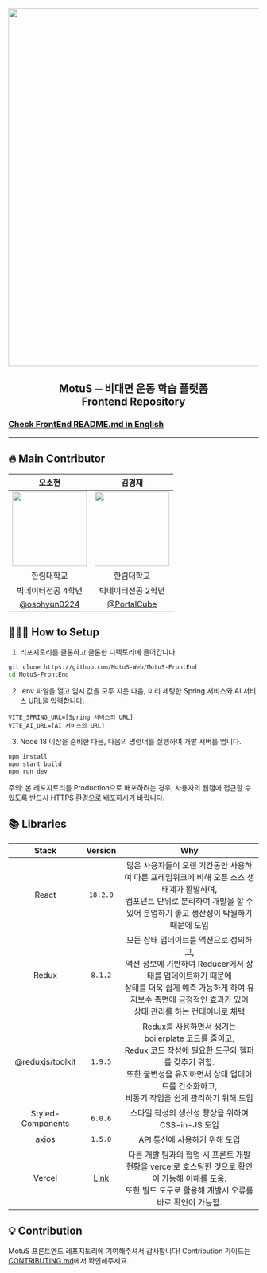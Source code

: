 <div align="center">
    <img width="720px" src="https://github.com/MotuS-Web/MotuS-FrontEnd/assets/35104213/f138f900-a288-49ec-ae92-ee70525beb36" />
    <br/>
    <h2>MotuS ─ 비대면 운동 학습 플랫폼<br/>Frontend Repository</h2>
</div>

### [Check FrontEnd README.md in English](https://github.com/MotuS-Web/MotuS-FrontEnd/blob/master/README-ENG.md)

---

## 🔥 Main Contributor

|                                      오소현                                      |                                      김경재                                      |
| :------------------------------------------------------------------------------: | :------------------------------------------------------------------------------: |
| <img width="150px" src="https://avatars.githubusercontent.com/u/53892427?v=4" /> | <img width="150px" src="https://avatars.githubusercontent.com/u/35104213?v=4" /> |
|                                    한림대학교                                    |                                    한림대학교                                    |
|                                빅데이터전공 4학년                                |                                빅데이터전공 2학년                                |
|                  [@osohyun0224](https://github.com/osohyun0224)                  |                   [@PortalCube](https://github.com/PortalCube)                   |

## 🧑🏻‍💻 How to Setup

1. 리포지토리를 클론하고 클론한 디렉토리에 들어갑니다.

```bash
git clone https://github.com/MotuS-Web/MotuS-FrontEnd
cd MotuS-FrontEnd
```

2. .env 파일을 열고 임시 값을 모두 지운 다음, 미리 세팅한 Spring 서비스와 AI 서비스 URL을 입력합니다.

```env
VITE_SPRING_URL=[Spring 서비스의 URL]
VITE_AI_URL=[AI 서비스의 URL]
```

3. Node 18 이상을 준비한 다음, 다음의 명령어를 실행하여 개발 서버를 엽니다.

```javascript
npm install
npm start build
npm run dev
```

주의: 본 레포지토리를 Production으로 배포하려는 경우, 사용자의 웹캠에 접근할 수 있도록 반드시 HTTPS 환경으로 배포하시기 바랍니다.

## 📚 Libraries

|     **Stack**     |            **Version**            |                                                                                                             **Why**                                                                                                             |
| :---------------: | :-------------------------------: | :-----------------------------------------------------------------------------------------------------------------------------------------------------------------------------------------------------------------------------: |
|       React       |             `18.2.0`              |                     많은 사용자들이 오랜 기간동안 사용하여 다른 프레임워크에 비해 오픈 소스 생태계가 활발하며, <br/> 컴포넌트 단위로 분리하여 개발을 할 수 있어 분업하기 좋고 생산성이 탁월하기 때문에 도입                     |
|       Redux       |              `8.1.2`              | 모든 상태 업데이트를 액션으로 정의하고, <br/> 액션 정보에 기반하여 Reducer에서 상태를 업데이트하기 때문에 <br/> 상태를 더욱 쉽게 예측 가능하게 하여 유지보수 측면에 긍정적인 효과가 있어 <br/> 상태 관리를 하는 컨테이너로 채택 |
| @reduxjs/toolkit  |              `1.9.5`              |      Redux를 사용하면서 생기는 boilerplate 코드를 줄이고, <br/> Redux 코드 작성에 필요한 도구와 헬퍼를 갖추기 위함. <br/> 또한 불변성을 유지하면서 상태 업데이트를 간소화하고, <br/> 비동기 작업을 쉽게 관리하기 위해 도입      |
| Styled-Components |              `6.0.6`              |                                                                                        스타일 작성의 생산성 향상을 위하여 CSS-in-JS 도입                                                                                        |
|       axios       |              `1.5.0`              |                                                                                                  API 통신에 사용하기 위해 도입                                                                                                  |
|      Vercel       | [Link](motus-frontend.vercel.app) |                                 다른 개발 팀과의 협업 시 프론트 개발 현황을 vercel로 호스팅한 것으로 확인이 가능해 이해를 도움. <br/> 또한 빌드 도구로 활용해 개발시 오류를 바로 확인이 가능함.                                 |

## 💡 Contribution

MotuS 프론트엔드 레포지토리에 기여해주셔서 감사합니다! Contribution 가이드는 [CONTRIBUTING.md](CONTRIBUTING.md)에서 확인해주세요.
